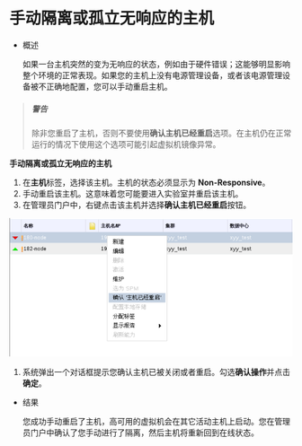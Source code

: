 # 手动隔离或孤立无响应的主机

* 概述

  如果一台主机突然的变为无响应的状态，例如由于硬件错误；这能够明显影响整个环境的正常表现。如果您的主机上没有电源管理设备，或者该电源管理设备被不正确地配置，您可以手动重启主机。

> ##### 警告
>
> 除非您重启了主机，否则不要使用**确认主机已经重启**选项。在主机仍在正常运行的情况下使用这个选项可能引起虚拟机镜像异常。

**手动隔离或孤立无响应的主机**

1. 在**主机**标签，选择该主机。主机的状态必须显示为 **Non-Responsive**。
1. 手动重启该主机。这意味着您可能要进入实验室并重启该主机。
1. 在管理员门户中，右键点击该主机并选择**确认主机已经重启**按钮。

![主机右键菜单](../images/Hosts-Host_Right_Click_Menu.png)

1. 系统弹出一个对话框提示您确认主机已被关闭或者重启。勾选**确认操作**并点击**确定**。

* 结果

  您成功手动重启了主机，高可用的虚拟机会在其它活动主机上启动。您在管理员门户中确认了您手动进行了隔离，然后主机将重新回到在线状态。


